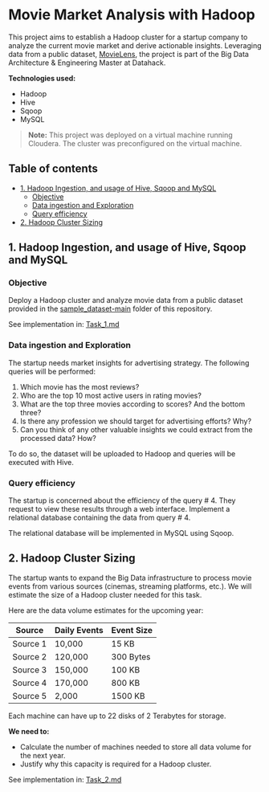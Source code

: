 # Movie Market Analysis with Hadoop

This project aims to establish a Hadoop cluster for a startup company to analyze the current movie market and derive actionable insights. Leveraging data from a public dataset, [MovieLens](https://grouplens.org/datasets/movielens/), the project is part of the Big Data Architecture & Engineering Master at Datahack.

**Technologies used:**
- Hadoop
- Hive
- Sqoop
- MySQL

> **Note:** This project was deployed on a virtual machine running Cloudera. The cluster was preconfigured on the virtual machine.



## Table of contents
  - [1. Hadoop Ingestion, and usage of Hive, Sqoop and MySQL](#1-hadoop-ingestion-and-usage-of-hive-sqoop-and-mysql)
    - [Objective](#objective)
    - [Data ingestion and Exploration](#data-ingestion-and-exploration)
    - [Query efficiency](#query-efficiency)
  - [2. Hadoop Cluster Sizing](#2-hadoop-cluster-sizing)



## 1. Hadoop Ingestion, and usage of Hive, Sqoop and MySQL

### Objective
Deploy a Hadoop cluster and analyze movie data from a public dataset provided in the [sample_dataset-main](sample_dataset-main) folder of this repository.

See implementation in: [Task_1.md](Task_1.md)


### Data ingestion and Exploration
The startup needs market insights for advertising strategy. The following queries will be performed:

1. Which movie has the most reviews?
2. Who are the top 10 most active users in rating movies?
3. What are the top three movies according to scores? And the bottom three?
4. Is there any profession we should target for advertising efforts? Why?
5. Can you think of any other valuable insights we could extract from the processed data? How?

To do so, the dataset will be uploaded to Hadoop and queries will be executed with Hive. 

### Query efficiency
The startup is concerned about the efficiency of the query # 4. They request to view these results through a web interface. Implement a relational database containing the data from query # 4.

The relational database will be implemented in MySQL using Sqoop.

## 2. Hadoop Cluster Sizing

The startup wants to expand the Big Data infrastructure to process movie events from various sources (cinemas, streaming platforms, etc.). We will estimate the size of a Hadoop cluster needed for this task. 

Here are the data volume estimates for the upcoming year:

| Source    | Daily Events | Event Size |
|-----------|--------------|------------|
| Source 1  | 10,000       | 15 KB      |
| Source 2  | 120,000      | 300 Bytes  |
| Source 3  | 150,000      | 100 KB     |
| Source 4  | 170,000      | 800 KB     |
| Source 5  | 2,000        | 1500 KB    |

Each machine can have up to 22 disks of 2 Terabytes for storage.

**We need to:**
- Calculate the number of machines needed to store all data volume for the next year.
- Justify why this capacity is required for a Hadoop cluster.

See implementation in: [Task_2.md](Task_2.md)